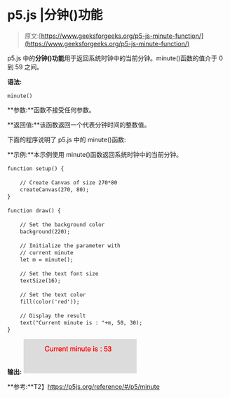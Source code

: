 # p5.js |分钟()功能

> 原文:[https://www.geeksforgeeks.org/p5-js-minute-function/](https://www.geeksforgeeks.org/p5-js-minute-function/)

p5.js 中的**分钟()功能**用于返回系统时钟中的当前分钟。minute()函数的值介于 0 到 59 之间。

**语法:**

```
minute()
```

**参数:**函数不接受任何参数。

**返回值:**该函数返回一个代表分钟时间的整数值。

下面的程序说明了 p5.js 中的 minute()函数:

**示例:**本示例使用 minute()函数返回系统时钟中的当前分钟。

```
function setup() {

    // Create Canvas of size 270*80
    createCanvas(270, 80);
}

function draw() {

    // Set the background color
    background(220);

    // Initialize the parameter with 
    // current minute
    let m = minute();

    // Set the text font size
    textSize(16);

    // Set the text color
    fill(color('red'));

    // Display the result
    text("Current minute is : "+m, 50, 30);
}
```

**输出:**
![](img/18ddf7c91abe9bf6282f1a3a272ba5be.png)

**参考:**T2】https://p5js.org/reference/#/p5/minute